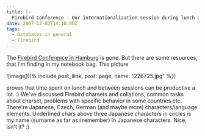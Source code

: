 ```yaml
---
title: |-
  Firebird Conference - Our internationalization session during lunch and between sessions
date: 2007-12-03T14:10:00Z
tags:
  - Databases in general
  - Firebird
---
```

The [Firebird Conference in Hamburg][1] is gone. But there are some resources, that I'm finding in my notebook bag. This picture

![image]({% include post_ilink, post: page, name: "226725.jpg" %})

proves that time spent on lunch and between sessions can be productive a lot. :) We've discussed Firebird charsets and collations, common tasks about charset, problems with specific behavior in some countries etc. There're Japanese, Czech, German (and maybe more) characters/language elements. Underlined chars above three Japanese characters in circles is my name (surname as far as i remember) in Japanese characters. Nice, isn't it? :)

[1]: http://www.hk-software.net/firebird-conference.com/content/